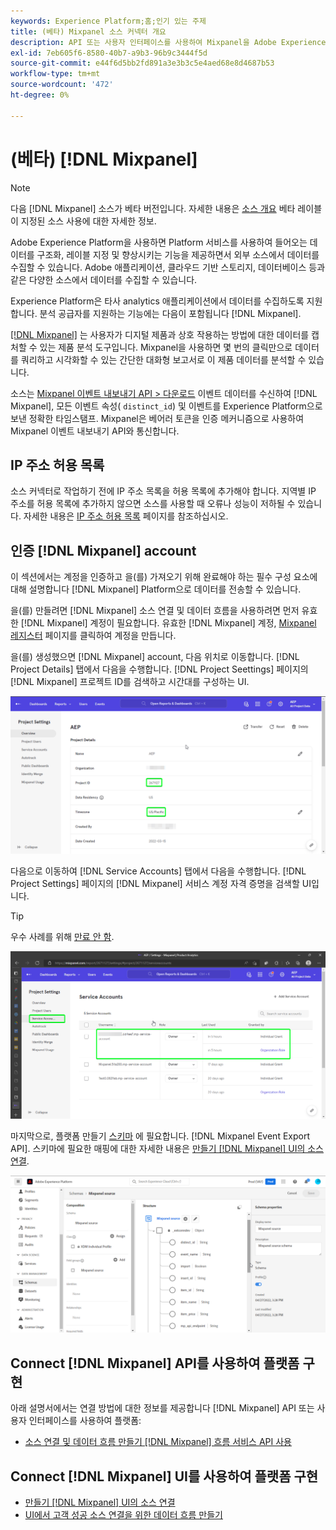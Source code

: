 ```yaml
---
keywords: Experience Platform;홈;인기 있는 주제
title: (베타) Mixpanel 소스 커넥터 개요
description: API 또는 사용자 인터페이스를 사용하여 Mixpanel을 Adobe Experience Platform에 연결하는 방법을 알아봅니다.
exl-id: 7eb605f6-8580-40b7-a9b3-96b9c3444f5d
source-git-commit: e44f6d5bb2fd891a3e3b3c5e4aed68e8d4687b53
workflow-type: tm+mt
source-wordcount: '472'
ht-degree: 0%

---
```


# (베타) [!DNL Mixpanel]

>[!NOTE]
>
>다음 [!DNL Mixpanel] 소스가 베타 버전입니다. 자세한 내용은 [소스 개요](../../home.md#terms-and-conditions) 베타 레이블이 지정된 소스 사용에 대한 자세한 정보.

Adobe Experience Platform을 사용하면 Platform 서비스를 사용하여 들어오는 데이터를 구조화, 레이블 지정 및 향상시키는 기능을 제공하면서 외부 소스에서 데이터를 수집할 수 있습니다. Adobe 애플리케이션, 클라우드 기반 스토리지, 데이터베이스 등과 같은 다양한 소스에서 데이터를 수집할 수 있습니다.

Experience Platform은 타사 analytics 애플리케이션에서 데이터를 수집하도록 지원합니다. 분석 공급자를 지원하는 기능에는 다음이 포함됩니다 [!DNL Mixpanel].

[[!DNL Mixpanel]](https://www.mixpanel.com) 는 사용자가 디지털 제품과 상호 작용하는 방법에 대한 데이터를 캡처할 수 있는 제품 분석 도구입니다. Mixpanel을 사용하면 몇 번의 클릭만으로 데이터를 쿼리하고 시각화할 수 있는 간단한 대화형 보고서로 이 제품 데이터를 분석할 수 있습니다.

소스는 [Mixpanel 이벤트 내보내기 API > 다운로드](https://developer.mixpanel.com/reference/raw-event-export) 이벤트 데이터를 수신하여 [!DNL Mixpanel], 모든 이벤트 속성( `distinct_id`) 및 이벤트를 Experience Platform으로 보낸 정확한 타임스탬프. Mixpanel은 베어러 토큰을 인증 메커니즘으로 사용하여 Mixpanel 이벤트 내보내기 API와 통신합니다.

## IP 주소 허용 목록

소스 커넥터로 작업하기 전에 IP 주소 목록을 허용 목록에 추가해야 합니다. 지역별 IP 주소를 허용 목록에 추가하지 않으면 소스를 사용할 때 오류나 성능이 저하될 수 있습니다. 자세한 내용은 [IP 주소 허용 목록](../../ip-address-allow-list.md) 페이지를 참조하십시오.

## 인증 [!DNL Mixpanel] account

이 섹션에서는 계정을 인증하고 을(를) 가져오기 위해 완료해야 하는 필수 구성 요소에 대해 설명합니다 [!DNL Mixpanel] Platform으로 데이터를 전송할 수 있습니다.

을(를) 만들려면 [!DNL Mixpanel] 소스 연결 및 데이터 흐름을 사용하려면 먼저 유효한 [!DNL Mixpanel] 계정이 필요합니다. 유효한 [!DNL Mixpanel] 계정, [Mixpanel 레지스터](https://mixpanel.com/register/) 페이지를 클릭하여 계정을 만듭니다.

을(를) 생성했으면 [!DNL Mixpanel] account, 다음 위치로 이동합니다. [!DNL Project Details] 탭에서 다음을 수행합니다. [!DNL Project Seettings] 페이지의 [!DNL Mixpanel] 프로젝트 ID를 검색하고 시간대를 구성하는 UI.

![mixpanel-project-settings](../../images/tutorials/create/mixpanel-export-events/mixpanel-project-settings.png)

다음으로 이동하여 [!DNL Service Accounts] 탭에서 다음을 수행합니다. [!DNL Project Settings] 페이지의 [!DNL Mixpanel] 서비스 계정 자격 증명을 검색할 UI입니다.

>[!TIP]
>
>우수 사례를 위해 [만료 안 함](https://developer.mixpanel.com/reference/service-accounts#service-account-expiration).

![Mixpanel 서비스 계정](../../images/tutorials/create/mixpanel-export-events/mixpanel-service-account.png)

마지막으로, 플랫폼 만들기 [스키마](../../../xdm/schema/composition.md) 에 필요합니다. [!DNL Mixpanel Event Export API]. 스키마에 필요한 매핑에 대한 자세한 내용은 [만들기 [!DNL Mixpanel] UI의 소스 연결](../../tutorials/ui/create/analytics/mixpanel.md#additional-resources).

![스키마 만들기](../../images/tutorials/create/mixpanel-export-events/schema.png)

## Connect [!DNL Mixpanel] API를 사용하여 플랫폼 구현

아래 설명서에서는 연결 방법에 대한 정보를 제공합니다 [!DNL Mixpanel] API 또는 사용자 인터페이스를 사용하여 플랫폼:

* [소스 연결 및 데이터 흐름 만들기 [!DNL Mixpanel] 흐름 서비스 API 사용](../../tutorials/api/create/analytics/mixpanel.md)

## Connect [!DNL Mixpanel] UI를 사용하여 플랫폼 구현

* [만들기 [!DNL Mixpanel] UI의 소스 연결](../../tutorials/ui/create/analytics/mixpanel.md)
* [UI에서 고객 성공 소스 연결을 위한 데이터 흐름 만들기](../../tutorials/ui/dataflow/analytics.md)
